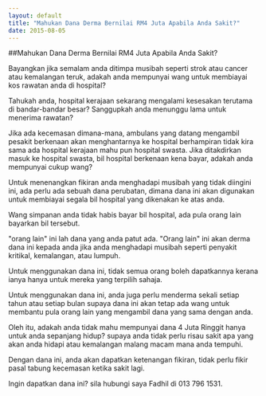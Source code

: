 ```yaml
---
layout: default
title: "Mahukan Dana Derma Bernilai RM4 Juta Apabila Anda Sakit?"
date: 2015-08-05
---
```


##Mahukan Dana Derma Bernilai RM4 Juta Apabila Anda Sakit?

Bayangkan jika semalam anda ditimpa musibah seperti strok atau cancer atau kemalangan teruk, adakah anda mempunyai wang untuk membiayai kos rawatan anda di hospital?

Tahukah anda, hospital kerajaan sekarang mengalami kesesakan terutama di bandar-bandar besar? Sanggupkah anda menunggu lama untuk menerima rawatan?

Jika ada kecemasan dimana-mana, ambulans yang datang mengambil pesakit berkenaan akan menghantarnya ke hospital berhampiran tidak kira sama ada hospital kerajaan mahu pun hospital swasta. Jika ditakdirkan masuk ke hospital swasta, bil hospital berkenaan kena bayar, adakah anda mempunyai cukup wang?

Untuk menenangkan fikiran anda menghadapi musibah yang tidak diingini ini, ada perlu ada sebuah dana perubatan, dimana dana ini akan digunakan untuk membiayai segala bil hospital yang dikenakan ke atas anda.

Wang simpanan anda tidak habis bayar bil hospital, ada pula orang lain bayarkan bil tersebut.

"orang lain" ini lah dana yang anda patut ada. "Orang lain" ini akan derma dana ini kepada anda jika anda menghadapi musibah seperti penyakit kritikal, kemalangan, atau lumpuh.

Untuk menggunakan dana ini, tidak semua orang boleh dapatkannya kerana ianya hanya untuk mereka yang terpilih sahaja.

Untuk menggunakan dana ini, anda juga perlu menderma sekali setiap tahun atau setiap bulan supaya dana ini akan tetap ada wang untuk membantu pula orang lain yang mengambil dana yang sama dengan anda.

Oleh itu, adakah anda tidak mahu mempunyai dana 4 Juta Ringgit hanya untuk anda sepanjang hidup? supaya anda tidak perlu risau sakit apa yang akan anda hidapi atau kemalangan malang macam mana anda tempuhi. 

Dengan dana ini, anda akan dapatkan ketenangan fikiran, tidak perlu fikir pasal tabung kecemasan ketika sakit lagi.

Ingin dapatkan dana ini? sila hubungi saya Fadhil di 013 796 1531.  

